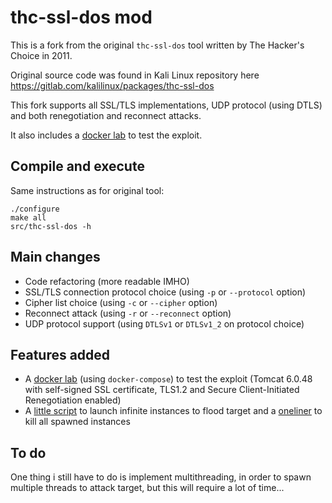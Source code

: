 # thc-ssl-dos mod

This is a fork from the original `thc-ssl-dos` tool written by The Hacker's Choice in 2011.

Original source code was found in Kali Linux repository here https://gitlab.com/kalilinux/packages/thc-ssl-dos

This fork supports all SSL/TLS implementations, UDP protocol (using DTLS) and both renegotiation and reconnect attacks.

It also includes a [docker lab](docker-lab-test) to test the exploit.

## Compile and execute

Same instructions as for original tool:
```
./configure
make all
src/thc-ssl-dos -h
```


## Main changes
* Code refactoring (more readable IMHO)
* SSL/TLS connection protocol choice (using `-p` or `--protocol` option)
* Cipher list choice (using `-c` or `--cipher` option)
* Reconnect attack (using `-r` or `--reconnect` option)
* UDP protocol support (using `DTLSv1` or `DTLSv1_2` on protocol choice)

## Features added
* A [docker lab](docker-lab-test) (using `docker-compose`) to test the exploit (Tomcat 6.0.48 with self-signed SSL certificate, TLS1.2 and Secure Client-Initiated Renegotiation enabled)
* A [little script](flood.sh) to launch infinite instances to flood target and a [oneliner](stop_flood.sh) to kill all spawned instances

## To do
One thing i still have to do is implement multithreading, in order to spawn multiple threads to attack target, but this will require a lot of time...